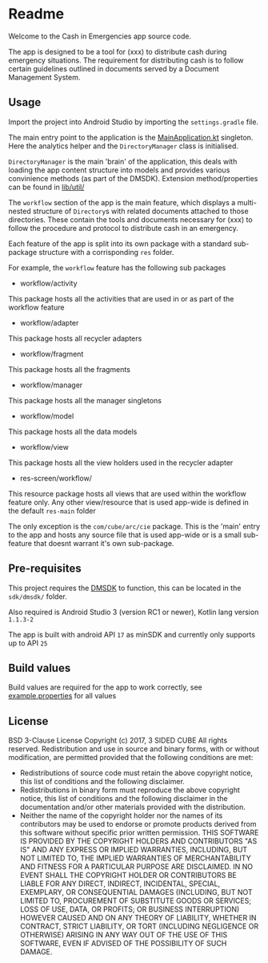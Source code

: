 # Readme

Welcome to the Cash in Emergencies app source code.

The app is designed to be a tool for (xxx) to distribute cash during emergency situations. The requirement for distributing cash is to follow certain guidelines outlined in documents served by a Document Management System.

## Usage

Import the project into Android Studio by importing the `settings.gradle` file.

The main entry point to the application is the [MainApplication.kt](app/src/main/java/com/cube/arc/cie/MainApplication.kt) singleton. Here the analytics helper and the `DirectoryManager` class is initialised.

`DirectoryManager` is the main 'brain' of the application, this deals with loading the app content structure into models and provides various convinience methods (as part of the DMSDK). Extension method/properties can be found in [lib/util/](app/src/main/java/com/cube/lib/util/)

The `workflow` section of the app is the main feature, which displays a multi-nested structure of `Directory`s with related documents attached to those directories. These contain the tools and documents necessary for (xxx) to follow the procedure and protocol to distribute cash in an emergency.

Each feature of the app is split into its own package with a standard sub-package structure with a corrisponding `res` folder.

For example, the `workflow` feature has the following sub packages

- workflow/activity

This package hosts all the activities that are used in or as part of the workflow feature

- workflow/adapter

This package hosts all recycler adapters

- workflow/fragment

This package hosts all the fragments

- workflow/manager

This package hosts all the manager singletons

- workflow/model

This package hosts all the data models

- workflow/view

This package hosts all the view holders used in the recycler adapter

- res-screen/workflow/

This resource package hosts all views that are used within the workflow feature only. Any other view/resource that is used app-wide is defined in the default `res-main` folder

The only exception is the `com/cube/arc/cie` package. This is the 'main' entry to the app and hosts any source file that is used app-wide or is a small sub-feature that doesnt warrant it's own sub-package.

## Pre-requisites

This project requires the [DMSDK]() to function, this can be located in the `sdk/dmsdk/` folder.

Also required is Android Studio 3 (version RC1 or newer), Kotlin lang version `1.1.3-2`

The app is built with android API `17` as minSDK and currently only supports up to API `25`

## Build values

Build values are required for the app to work correctly, see [example.properties](app/example.properties) for all values

## License

BSD 3-Clause License
Copyright (c) 2017, 3 SIDED CUBE
All rights reserved.
Redistribution and use in source and binary forms, with or without
modification, are permitted provided that the following conditions are met:
* Redistributions of source code must retain the above copyright notice, this
  list of conditions and the following disclaimer.
* Redistributions in binary form must reproduce the above copyright notice,
  this list of conditions and the following disclaimer in the documentation
  and/or other materials provided with the distribution.
* Neither the name of the copyright holder nor the names of its
  contributors may be used to endorse or promote products derived from
  this software without specific prior written permission.
THIS SOFTWARE IS PROVIDED BY THE COPYRIGHT HOLDERS AND CONTRIBUTORS "AS IS"
AND ANY EXPRESS OR IMPLIED WARRANTIES, INCLUDING, BUT NOT LIMITED TO, THE
IMPLIED WARRANTIES OF MERCHANTABILITY AND FITNESS FOR A PARTICULAR PURPOSE ARE
DISCLAIMED. IN NO EVENT SHALL THE COPYRIGHT HOLDER OR CONTRIBUTORS BE LIABLE
FOR ANY DIRECT, INDIRECT, INCIDENTAL, SPECIAL, EXEMPLARY, OR CONSEQUENTIAL
DAMAGES (INCLUDING, BUT NOT LIMITED TO, PROCUREMENT OF SUBSTITUTE GOODS OR
SERVICES; LOSS OF USE, DATA, OR PROFITS; OR BUSINESS INTERRUPTION) HOWEVER
CAUSED AND ON ANY THEORY OF LIABILITY, WHETHER IN CONTRACT, STRICT LIABILITY,
OR TORT (INCLUDING NEGLIGENCE OR OTHERWISE) ARISING IN ANY WAY OUT OF THE USE
OF THIS SOFTWARE, EVEN IF ADVISED OF THE POSSIBILITY OF SUCH DAMAGE.
